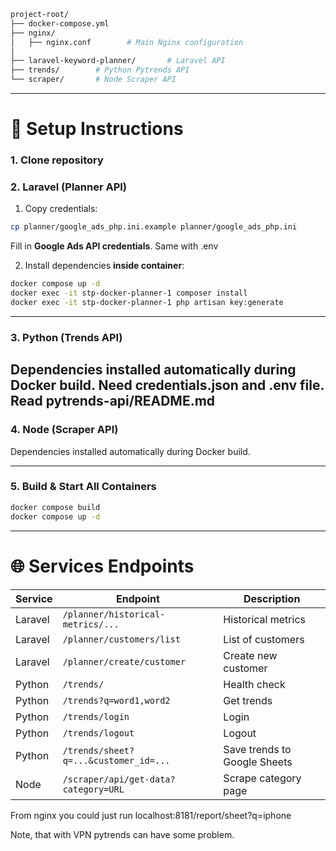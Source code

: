 ```bash
project-root/
├── docker-compose.yml
├── nginx/
│   ├── nginx.conf        # Main Nginx configuration
│
├── laravel-keyword-planner/       # Laravel API
├── trends/        # Python Pytrends API
└── scraper/       # Node Scraper API
```

---

# 🚀 Setup Instructions

### 1. Clone repository

### 2. Laravel (Planner API)

1. Copy credentials:

```bash
cp planner/google_ads_php.ini.example planner/google_ads_php.ini
```

Fill in **Google Ads API credentials**. Same with .env

2. Install dependencies **inside container**:

```bash
docker compose up -d
docker exec -it stp-docker-planner-1 composer install
docker exec -it stp-docker-planner-1 php artisan key:generate
```

---

### 3. Python (Trends API)

Dependencies installed automatically during Docker build. Need credentials.json and .env file. Read pytrends-api/README.md
---

### 4. Node (Scraper API)

Dependencies installed automatically during Docker build.

---

### 5. Build & Start All Containers

```bash
docker compose build
docker compose up -d
```

---

# 🌐 Services Endpoints

| Service | Endpoint                             | Description                  |
| ------- | ------------------------------------ | ---------------------------- |
| Laravel | `/planner/historical-metrics/...`    | Historical metrics           |
| Laravel | `/planner/customers/list`            | List of customers            |
| Laravel | `/planner/create/customer`           | Create new customer          |
| Python  | `/trends/`                           | Health check                 |
| Python  | `/trends?q=word1,word2`              | Get trends                   |
| Python  | `/trends/login`                      | Login                        |
| Python  | `/trends/logout`                     | Logout                       |
| Python  | `/trends/sheet?q=...&customer_id=...`| Save trends to Google Sheets | customer_id is optional. Default customer_id is set on 5872432115
| Node    | `/scraper/api/get-data?category=URL` | Scrape category page         |



From nginx you could just run localhost:8181/report/sheet?q=iphone

Note, that with VPN pytrends can have some problem. 